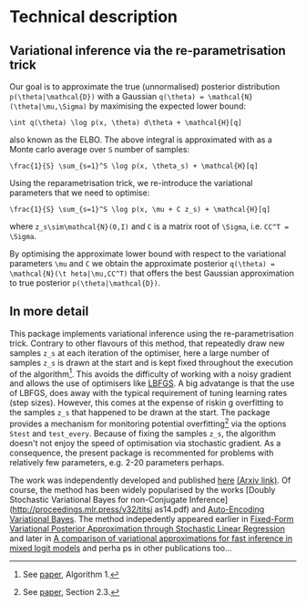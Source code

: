 # Technical description


## Variational inference via the re-parametrisation trick

Our goal is to approximate the true (unnormalised) posterior  distribution ``p(\theta|\mathcal{D})`` with a Gaussian ``q(\theta) = \mathcal{N}(\theta|\mu,\Sigma)`` by 
maximising the expected lower bound:

``\int q(\theta) \log p(x, \theta) d\theta + \mathcal{H}[q]``

also known as the ELBO. The above integral is approximated with as a Monte carlo average over ``S`` number of samples:

``\frac{1}{S} \sum_{s=1}^S \log p(x, \theta_s) + \mathcal{H}[q]``

Using the reparametrisation trick, we re-introduce the variational parameters that we need to optimise:

``\frac{1}{S} \sum_{s=1}^S \log p(x, \mu + C z_s) + \mathcal{H}[q]``

where ``z_s\sim\mathcal{N}(0,I)`` and ``C`` is a matrix root of ``\Sigma``, i.e. ``CC^T = \Sigma``.

By optimising the approximate lower bound with respect to the variational parameters ``\mu`` and ``C`` we obtain the approximate posterior ``q(\theta) = \mathcal{N}(\t
heta|\mu,CC^T)`` that offers the best Gaussian approximation to true posterior ``p(\theta|\mathcal{D})``.


## In more detail

This package implements variational inference using the re-parametrisation trick.
Contrary to other flavours of this method, that repeatedly draw new samples ``z_s`` at each iteration of the optimiser, here a large number of samples ``z_s`` is drawn
 at the start and is kept fixed throughout the execution of the algorithm[^1].
This avoids the difficulty of working with a noisy gradient and allows the use of optimisers like [LBFGS](https://julianlsolvers.github.io/Optim.jl/stable/#algo/lbfgs/
). A big advatange is that the use of LBFGS, does away with the typical requirement of tuning learning rates (step sizes). However, this comes at the expense of riskin
g overfitting to the samples ``z_s`` that happened to be drawn at the start. The package provides a mechanism for monitoring potential overfitting[^2] via the options 
`Stest` and `test_every`. Because of fixing the samples  ``z_s``, the algorithm doesn't not enjoy the speed of optimisation via stochastic gradient. As a consequence, 
the present package is recommented for problems with relatively few parameters, e.g. 2-20 parameters perhaps.


The work was independently developed and published [here](https://doi.org/10.1007/s10044-015-0496-9) [(Arxiv link)](https://arxiv.org/pdf/1906.04507.pdf).
Of course, the method has been widely popularised by the works [Doubly Stochastic Variational Bayes for non-Conjugate Inference](http://proceedings.mlr.press/v32/titsi
as14.pdf) and [Auto-Encoding Variational Bayes](https://arxiv.org/abs/1312.6114).
The method indepedently appeared earlier in [Fixed-Form Variational Posterior Approximation through Stochastic Linear Regression](https://arxiv.org/abs/1206.6679) and 
later in [A comparison of variational approximations for fast inference in mixed logit models](https://link.springer.com/article/10.1007%2Fs00180-015-0638-y) and perha
ps in other publications too...


[^1]: See [paper](https://arxiv.org/pdf/1906.04507.pdf), Algorithm 1.
[^2]: See [paper](https://arxiv.org/pdf/1906.04507.pdf), Section 2.3.
